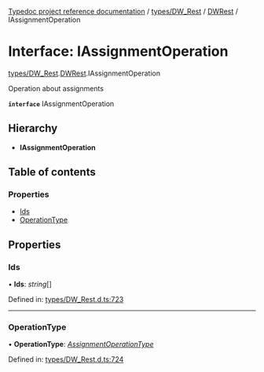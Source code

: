 [Typedoc project reference documentation](../README.md) / [types/DW_Rest](../modules/types_dw_rest.md) / [DWRest](../modules/types_dw_rest.dwrest.md) / IAssignmentOperation

# Interface: IAssignmentOperation

[types/DW_Rest](../modules/types_dw_rest.md).[DWRest](../modules/types_dw_rest.dwrest.md).IAssignmentOperation

Operation about assignments

**`interface`** IAssignmentOperation

## Hierarchy

* **IAssignmentOperation**

## Table of contents

### Properties

- [Ids](types_dw_rest.dwrest.iassignmentoperation.md#ids)
- [OperationType](types_dw_rest.dwrest.iassignmentoperation.md#operationtype)

## Properties

### Ids

• **Ids**: *string*[]

Defined in: [types/DW_Rest.d.ts:723](https://github.com/DocuWare/REST-Sample-TS/blob/6171aa8/src/types/DW_Rest.d.ts#L723)

___

### OperationType

• **OperationType**: [*AssignmentOperationType*](../enums/types_dw_rest.dwrest.assignmentoperationtype.md)

Defined in: [types/DW_Rest.d.ts:724](https://github.com/DocuWare/REST-Sample-TS/blob/6171aa8/src/types/DW_Rest.d.ts#L724)
